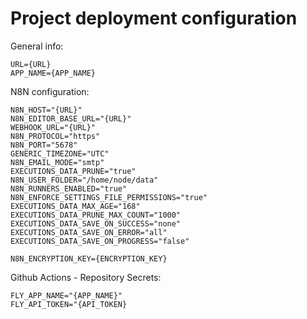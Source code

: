 # Project deployment configuration

General info:
```
URL={URL} 
APP_NAME={APP_NAME}
```

N8N configuration:
```
N8N_HOST="{URL}"
N8N_EDITOR_BASE_URL="{URL}"
WEBHOOK_URL="{URL}"
N8N_PROTOCOL="https"
N8N_PORT="5678"
GENERIC_TIMEZONE="UTC"
N8N_EMAIL_MODE="smtp"
EXECUTIONS_DATA_PRUNE="true"
N8N_USER_FOLDER="/home/node/data"
N8N_RUNNERS_ENABLED="true"
N8N_ENFORCE_SETTINGS_FILE_PERMISSIONS="true"
EXECUTIONS_DATA_MAX_AGE="168"
EXECUTIONS_DATA_PRUNE_MAX_COUNT="1000"
EXECUTIONS_DATA_SAVE_ON_SUCCESS="none"
EXECUTIONS_DATA_SAVE_ON_ERROR="all"
EXECUTIONS_DATA_SAVE_ON_PROGRESS="false"

N8N_ENCRYPTION_KEY={ENCRYPTION_KEY}
```

Github Actions - Repository Secrets:
```
FLY_APP_NAME="{APP_NAME}"
FLY_API_TOKEN="{API_TOKEN}
```